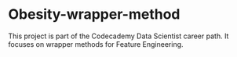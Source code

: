 # Obesity-wrapper-method

This project is part of the Codecademy Data Scientist career path. It focuses on wrapper methods for Feature Engineering.
